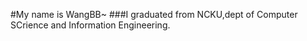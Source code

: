 #My name is WangBB~
###I graduated from NCKU,dept of Computer SCrience and Information Engineering.
